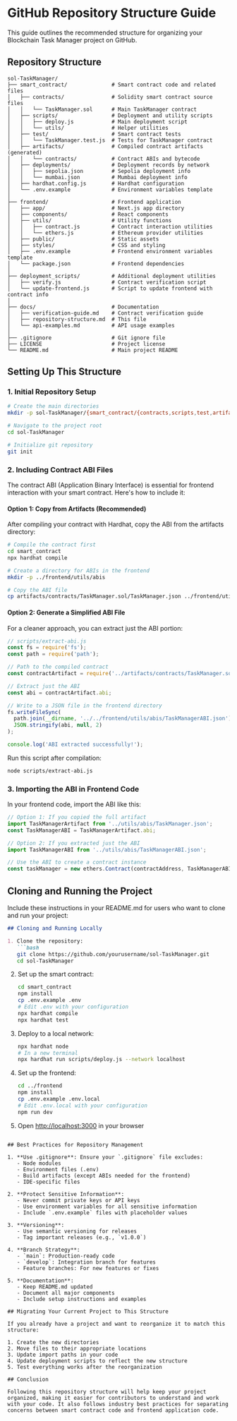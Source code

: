 # GitHub Repository Structure Guide

This guide outlines the recommended structure for organizing your Blockchain Task Manager project on GitHub.

## Repository Structure

```
sol-TaskManager/
├── smart_contract/              # Smart contract code and related files
│   ├── contracts/               # Solidity smart contract source files
│   │   └── TaskManager.sol      # Main TaskManager contract
│   ├── scripts/                 # Deployment and utility scripts
│   │   ├── deploy.js            # Main deployment script
│   │   └── utils/               # Helper utilities
│   ├── test/                    # Smart contract tests
│   │   └── TaskManager.test.js  # Tests for TaskManager contract
│   ├── artifacts/               # Compiled contract artifacts (generated)
│   │   └── contracts/           # Contract ABIs and bytecode
│   ├── deployments/             # Deployment records by network
│   │   ├── sepolia.json         # Sepolia deployment info
│   │   └── mumbai.json          # Mumbai deployment info
│   ├── hardhat.config.js        # Hardhat configuration
│   └── .env.example             # Environment variables template
│
├── frontend/                    # Frontend application
│   ├── app/                     # Next.js app directory
│   ├── components/              # React components
│   ├── utils/                   # Utility functions
│   │   ├── contract.js          # Contract interaction utilities
│   │   └── ethers.js            # Ethereum provider utilities
│   ├── public/                  # Static assets
│   ├── styles/                  # CSS and styling
│   ├── .env.example             # Frontend environment variables template
│   └── package.json             # Frontend dependencies
│
├── deployment_scripts/          # Additional deployment utilities
│   ├── verify.js                # Contract verification script
│   └── update-frontend.js       # Script to update frontend with contract info
│
├── docs/                        # Documentation
│   ├── verification-guide.md    # Contract verification guide
│   ├── repository-structure.md  # This file
│   └── api-examples.md          # API usage examples
│
├── .gitignore                   # Git ignore file
├── LICENSE                      # Project license
└── README.md                    # Main project README
```

## Setting Up This Structure

### 1. Initial Repository Setup

```bash
# Create the main directories
mkdir -p sol-TaskManager/{smart_contract/{contracts,scripts,test,artifacts,deployments},frontend,deployment_scripts,docs}

# Navigate to the project root
cd sol-TaskManager

# Initialize git repository
git init
```

### 2. Including Contract ABI Files

The contract ABI (Application Binary Interface) is essential for frontend interaction with your smart contract. Here's how to include it:

#### Option 1: Copy from Artifacts (Recommended)

After compiling your contract with Hardhat, copy the ABI from the artifacts directory:

```bash
# Compile the contract first
cd smart_contract
npx hardhat compile

# Create a directory for ABIs in the frontend
mkdir -p ../frontend/utils/abis

# Copy the ABI file
cp artifacts/contracts/TaskManager.sol/TaskManager.json ../frontend/utils/abis/
```

#### Option 2: Generate a Simplified ABI File

For a cleaner approach, you can extract just the ABI portion:

```javascript
// scripts/extract-abi.js
const fs = require('fs');
const path = require('path');

// Path to the compiled contract
const contractArtifact = require('../artifacts/contracts/TaskManager.sol/TaskManager.json');

// Extract just the ABI
const abi = contractArtifact.abi;

// Write to a JSON file in the frontend directory
fs.writeFileSync(
  path.join(__dirname, '../../frontend/utils/abis/TaskManagerABI.json'),
  JSON.stringify(abi, null, 2)
);

console.log('ABI extracted successfully!');
```

Run this script after compilation:
```bash
node scripts/extract-abi.js
```

### 3. Importing the ABI in Frontend Code

In your frontend code, import the ABI like this:

```javascript
// Option 1: If you copied the full artifact
import TaskManagerArtifact from '../utils/abis/TaskManager.json';
const TaskManagerABI = TaskManagerArtifact.abi;

// Option 2: If you extracted just the ABI
import TaskManagerABI from '../utils/abis/TaskManagerABI.json';

// Use the ABI to create a contract instance
const taskManager = new ethers.Contract(contractAddress, TaskManagerABI, signer);
```

## Cloning and Running the Project

Include these instructions in your README.md for users who want to clone and run your project:

```markdown
## Cloning and Running Locally

1. Clone the repository:
   ```bash
   git clone https://github.com/yourusername/sol-TaskManager.git
   cd sol-TaskManager
   ```

2. Set up the smart contract:
   ```bash
   cd smart_contract
   npm install
   cp .env.example .env
   # Edit .env with your configuration
   npx hardhat compile
   npx hardhat test
   ```

3. Deploy to a local network:
   ```bash
   npx hardhat node
   # In a new terminal
   npx hardhat run scripts/deploy.js --network localhost
   ```

4. Set up the frontend:
   ```bash
   cd ../frontend
   npm install
   cp .env.example .env.local
   # Edit .env.local with your configuration
   npm run dev
   ```

5. Open [http://localhost:3000](http://localhost:3000) in your browser
```

## Best Practices for Repository Management

1. **Use .gitignore**: Ensure your `.gitignore` file excludes:
   - Node modules
   - Environment files (.env)
   - Build artifacts (except ABIs needed for the frontend)
   - IDE-specific files

2. **Protect Sensitive Information**:
   - Never commit private keys or API keys
   - Use environment variables for all sensitive information
   - Include `.env.example` files with placeholder values

3. **Versioning**:
   - Use semantic versioning for releases
   - Tag important releases (e.g., `v1.0.0`)

4. **Branch Strategy**:
   - `main`: Production-ready code
   - `develop`: Integration branch for features
   - Feature branches: For new features or fixes

5. **Documentation**:
   - Keep README.md updated
   - Document all major components
   - Include setup instructions and examples

## Migrating Your Current Project to This Structure

If you already have a project and want to reorganize it to match this structure:

1. Create the new directories
2. Move files to their appropriate locations
3. Update import paths in your code
4. Update deployment scripts to reflect the new structure
5. Test everything works after the reorganization

## Conclusion

Following this repository structure will help keep your project organized, making it easier for contributors to understand and work with your code. It also follows industry best practices for separating concerns between smart contract code and frontend application code. 